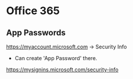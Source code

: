 # Office 365

## App Passwords

https://myaccount.microsoft.com -> Security Info

- Can create 'App Password' there.

<https://mysignins.microsoft.com/security-info>

